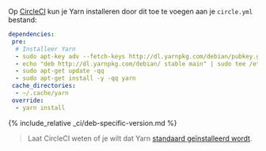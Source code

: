 Op [CircleCI](https://circleci.com/) kun je Yarn installeren door dit toe te voegen aan je `circle.yml` bestand:

```yml
dependencies:
 pre:
  # Installeer Yarn
  - sudo apt-key adv --fetch-keys http://dl.yarnpkg.com/debian/pubkey.gpg
  - echo "deb http://dl.yarnpkg.com/debian/ stable main" | sudo tee /etc/apt/sources.list.d/yarn.list
  - sudo apt-get update -qq
  - sudo apt-get install -y -qq yarn
 cache_directories:
  - ~/.cache/yarn
 override:
  - yarn install
```

{% include_relative _ci/deb-specific-version.md %}

> Laat CircleCI weten of je wilt dat Yarn [standaard geïnstalleerd wordt](https://discuss.circleci.com/t/preinstall-yarn/7353).